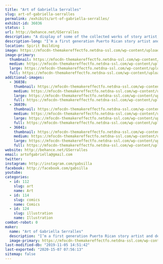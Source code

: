 ```yaml
---
title: "Art of Gabriella Serralles"
slug: art-of-gabriella-serralles
permalink: /exhibits/art-of-gabriella-serralles/
exhibit-id: 36036
status: 1
url: http://behance.net/GSerralles
description: "A display of some of the collected works of story artist, illustrator, and designer Gabriella Serralles including original comics, original artwork, and fan art. Acrylic charm keychains and fun stickers can be found at my booth, as well as commission opportunities for original, entirely unique artwork made at the Fair for anyone who wants them."
description-long: "I’m a first generation Puerto Rican story artist and designer with a fierce passion for storytelling. With a passion and skill for storytelling, I combined the visual and traditional techniques in media. Writing was never enough, so I learned the art of visual storytelling so I could truly connect and engage with my audience, so the artwork at my booth was all created with that in mind. Featuring original comics and artwork alongside fanart, stickers, and acrylic charms, you can also commission me at the fair for completely unique and original artwork."
location: Spirit Building
image: https://mfocdn-themakereffectfo.netdna-ssl.com/wp-content/uploads/2019/08/KaMU-show1-1024x563.jpg
image-primary:
  thumbnail: https://mfocdn-themakereffectfo.netdna-ssl.com/wp-content/uploads/2019/08/KaMU-show1-150x150.jpg
  medium: https://mfocdn-themakereffectfo.netdna-ssl.com/wp-content/uploads/2019/08/KaMU-show1-300x165.jpg
  large: https://mfocdn-themakereffectfo.netdna-ssl.com/wp-content/uploads/2019/08/KaMU-show1-1024x563.jpg
  full: https://mfocdn-themakereffectfo.netdna-ssl.com/wp-content/uploads/2019/08/KaMU-show1.jpg
additional-images:
  - 36038:
    thumbnail: https://mfocdn-themakereffectfo.netdna-ssl.com/wp-content/uploads/2019/08/jaceler-you-and-me-together-150x150.jpg
    medium: https://mfocdn-themakereffectfo.netdna-ssl.com/wp-content/uploads/2019/08/jaceler-you-and-me-together-265x300.jpg
    large: https://mfocdn-themakereffectfo.netdna-ssl.com/wp-content/uploads/2019/08/jaceler-you-and-me-together-904x1024.jpg
    full: https://mfocdn-themakereffectfo.netdna-ssl.com/wp-content/uploads/2019/08/jaceler-you-and-me-together.jpg
  - 36039:
    thumbnail: https://mfocdn-themakereffectfo.netdna-ssl.com/wp-content/uploads/2019/08/ciarster-witches-150x150.jpg
    medium: https://mfocdn-themakereffectfo.netdna-ssl.com/wp-content/uploads/2019/08/ciarster-witches-300x207.jpg
    large: https://mfocdn-themakereffectfo.netdna-ssl.com/wp-content/uploads/2019/08/ciarster-witches-1024x705.jpg
    full: https://mfocdn-themakereffectfo.netdna-ssl.com/wp-content/uploads/2019/08/ciarster-witches.jpg
  - 36041:
    thumbnail: https://mfocdn-themakereffectfo.netdna-ssl.com/wp-content/uploads/2019/08/RAGEMIGHT-150x150.jpg
    medium: https://mfocdn-themakereffectfo.netdna-ssl.com/wp-content/uploads/2019/08/RAGEMIGHT-300x211.jpg
    large: https://mfocdn-themakereffectfo.netdna-ssl.com/wp-content/uploads/2019/08/RAGEMIGHT-1024x719.jpg
    full: https://mfocdn-themakereffectfo.netdna-ssl.com/wp-content/uploads/2019/08/RAGEMIGHT.jpg
website: http://behance.net/GSerralles
email: artofgabriella@gmail.com
twitter: 
instagram: http://instagram.com/gabsilla
facebook: http://facebook.com/gabsilla
youtube: 
categories:
  - id: 112
    slug: art
    name: Art
  - id: 114
    slug: comics
    name: Comics
  - id: 124
    slug: illustration
    name: Illustration
combat-robot: 0
maker:
  name: "Art of Gabriella Serralles"
  description: "I’m a first generation Puerto Rican story artist and designer with a fierce passion for storytelling. I communicate story and message following the work and style of Steve Ahn (Nickelodeon Studios, Cartoon Network, Dreamworks) and Phil Craven (Dreamworks). With a passion and skill for storytelling, I combined the visual and traditional techniques in media. Writing was never enough, so I learned the art of visual storytelling so I could truly connect and engage with my audience"
  image-primary: https://mfocdn-themakereffectfo.netdna-ssl.com/wp-content/uploads/2019/08/businesscard1-300x300.jpg
last-modified-db: "2019-11-05 14:51:42"
last-exported: "2020-15-07 07:56:13"
sitemap: false
---
```

